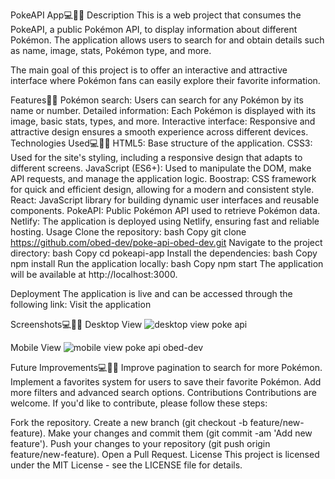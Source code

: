 PokeAPI App💻👨‍💻
Description
This is a web project that consumes the PokeAPI, a public Pokémon API, to display information about different Pokémon. The application allows users to search for and obtain details such as name, image, stats, Pokémon type, and more.

The main goal of this project is to offer an interactive and attractive interface where Pokémon fans can easily explore their favorite information.

Features👨‍💻
Pokémon search: Users can search for any Pokémon by its name or number.
Detailed information: Each Pokémon is displayed with its image, basic stats, types, and more.
Interactive interface: Responsive and attractive design ensures a smooth experience across different devices.
Technologies Used💻👨‍💻
HTML5: Base structure of the application.
CSS3: Used for the site's styling, including a responsive design that adapts to different screens.
JavaScript (ES6+): Used to manipulate the DOM, make API requests, and manage the application logic.
Boostrap: CSS framework for quick and efficient design, allowing for a modern and consistent style.
React: JavaScript library for building dynamic user interfaces and reusable components.
PokeAPI: Public Pokémon API used to retrieve Pokémon data.
Netlify: The application is deployed using Netlify, ensuring fast and reliable hosting.
Usage
Clone the repository:
bash
Copy 
git clone https://github.com/obed-dev/poke-api-obed-dev.git
Navigate to the project directory:
bash
Copy
cd pokeapi-app
Install the dependencies:
bash
Copy
npm install
Run the application locally:
bash
Copy
npm start
The application will be available at http://localhost:3000.

Deployment
The application is live and can be accessed through the following link:
Visit the application 

Screenshots💻👨‍💻
Desktop View
![desktop view poke api ](https://github.com/user-attachments/assets/348886a5-551a-408e-b501-cdb4a83bf2b1)

Mobile View
![mobile view poke api obed-dev](https://github.com/user-attachments/assets/7af2715c-ef13-4933-be6b-1810ef3c946e)





Future Improvements💻👨‍💻
Improve pagination to search for more Pokémon.
Implement a favorites system for users to save their favorite Pokémon.
Add more filters and advanced search options.
Contributions
Contributions are welcome. If you'd like to contribute, please follow these steps:

Fork the repository.
Create a new branch (git checkout -b feature/new-feature).
Make your changes and commit them (git commit -am 'Add new feature').
Push your changes to your repository (git push origin feature/new-feature).
Open a Pull Request.
License
This project is licensed under the MIT License - see the LICENSE file for details.
